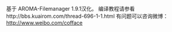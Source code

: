 基于 AROMA-Filemanager 1.9.1汉化。
编译教程请参看http://bbs.kuairom.com/thread-696-1-1.html
有问题可以咨询微博：http://www.weibo.com/cofface
